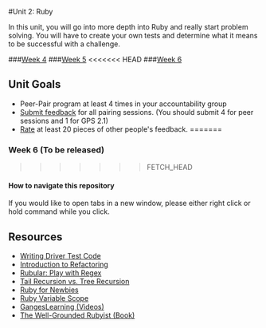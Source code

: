 #Unit 2: Ruby

In this unit, you will go into more depth into Ruby and really start problem solving. You will have to create your own tests and determine what it means to be successful with a challenge. 


###[Week 4](week_4)
###[Week 5](week_5)
<<<<<<< HEAD
###[Week 6](week_6)

## Unit Goals
- Peer-Pair program at least 4 times in your accountability group
- [Submit feedback](https://socrates.devbootcamp.com/feedback/new) for all pairing sessions. (You should submit 4 for peer sessions and 1 for GPS 2.1)
- [Rate](https://socrates.devbootcamp.com/feedback) at least 20 pieces of other people's feedback. 
=======
### Week 6 (To be released)
>>>>>>> FETCH_HEAD

#### How to navigate this repository
If you would like to open tabs in a new window, please either right click or hold command while you click. 

## Resources
+ [Writing Driver Test Code](https://gist.github.com/dbc-challenges/5aea3150ddec2aec1007)
+ [Introduction to Refactoring](http://sourcemaking.com/refactoring/introduction-to-refactoring)  
+ [Rubular: Play with Regex](http://rubular.com/)  
+ [Tail Recursion vs. Tree Recursion](http://www.dreamincode.net/forums/topic/35002-tail-recursion-vs-tree-recursion/)  
+ [Ruby for Newbies](http://net.tutsplus.com/sessions/ruby-for-newbies)  
+ [Ruby Variable Scope](http://www.techotopia.com/index.php/Ruby_Variable_Scope) 
+ [GangesLearning (Videos)](https://www.youtube.com/user/GangesLearning)
+ [The Well-Grounded Rubyist (Book)](http://www.manning.com/black2/)  